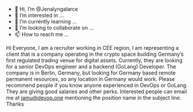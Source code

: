 - 👋 Hi, I’m @Jenalyngalarce
- 👀 I’m interested in ...
- 🌱 I’m currently learning ...
- 💞️ I’m looking to collaborate on ...
- 📫 How to reach me ...

<!---
Jenalyngalarce/Jenalyngalarce is a ✨ special ✨ repository because its `README.md` (this file) appears on your GitHub profile.
You can click the Preview link to take a look at your changes.
--->
Hi Everyone,
I am a recruiter working in CEE region, I am representing a client that is a company operating in the crypto space building Germany’s first regulated trading venue for digital assets.
Currently, they are looking for a senior DevOps engineer and a backend (GoLang) Developer. The company is in Berlin, Germany, but looking for Germany based remote permanent resources, so any location in Germany would work. Please recommend people if you know anyone experienced in DevOps or GoLang. They are giving good salaries and other perks.
Interested people can email me at jamu@devop.one mentioning the position name in the subject line. Thanks
